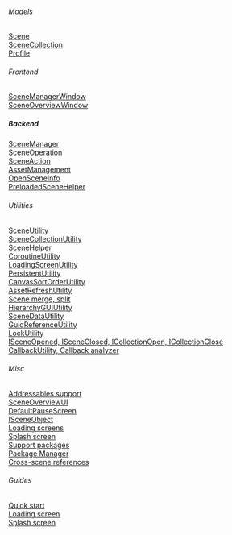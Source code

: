###### Models
[Scene](Scene)\
[SceneCollection](SceneCollection)\
[Profile](Profile)

###### Frontend
[SceneManagerWindow](SceneManagerWindow)\
[SceneOverviewWindow](SceneOverviewWindow)

##### Backend
[SceneManager](SceneManager)\
[SceneOperation](SceneOperation)\
[SceneAction](SceneAction)\
[AssetManagement](AssetManagement)\
[OpenSceneInfo](OpenSceneInfo)\
[PreloadedSceneHelper](PreloadedSceneHelper)

###### Utilities
[SceneUtility](SceneUtility)\
[SceneCollectionUtility](SceneCollectionUtility)\
[SceneHelper](SceneHelper)\
[CoroutineUtility](CoroutineUtility)\
[LoadingScreenUtility](LoadingScreenUtility)\
[PersistentUtility](PersistentUtility)\
[CanvasSortOrderUtility](CanvasSortOrderUtility)\
[AssetRefreshUtility](AssetRefreshUtility)\
[Scene merge, split](SceneMergeSplit)\
[HierarchyGUIUtility](HierarchyGUIUtility)\
[SceneDataUtility](SceneDataUtility)\
[GuidReferenceUtility](GuidReferenceUtility)\
[LockUtility](LockingUtility)\
[ISceneOpened, ISceneClosed, ICollectionOpen, ICollectionClose](Callbacks)\
[CallbackUtility, Callback analyzer](CallbackUtility)

###### Misc
[Addressables support](AddressablesSupport)\
[SceneOverviewUI](SceneOverviewUI)\
[DefaultPauseScreen](DefaultPauseScreen)\
[ISceneObject](ISceneObject)\
[Loading screens](LoadingScreen)\
[Splash screen](SplashScreen)\
[Support packages](SupportPackages)\
[Package Manager](PackageManager)\
[Cross-scene references](CrossSceneReferences)

###### Guides
[Quick start](QuickStart)\
[Loading screen](LoadingScreen#guide)\
[Splash screen](SplashScreen#guide)
